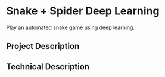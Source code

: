 # Snake + Spider Deep Learning
Play an automated snake game using deep learning.

## Project Description



## Technical Description


